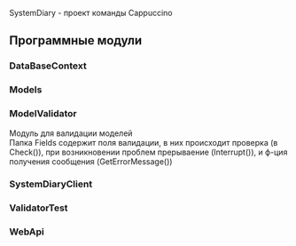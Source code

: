 SystemDiary - проект команды Cappuccino

## Программные модули
### DataBaseContext
### Models
### ModelValidator
Модуль для валидации моделей<br/>
Папка Fields содержит поля валидации, в них происходит проверка (в Check()), при возникновении проблем прерываение (Interrupt()), и ф-ция получения сообщения (GetErrorMessage())
### SystemDiaryClient
### ValidatorTest
### WebApi
